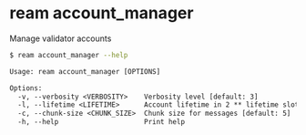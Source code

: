 # ream account_manager

Manage validator accounts

```bash
$ ream account_manager --help
```
```txt
Usage: ream account_manager [OPTIONS]

Options:
  -v, --verbosity <VERBOSITY>    Verbosity level [default: 3]
  -l, --lifetime <LIFETIME>      Account lifetime in 2 ** lifetime slots [default: 28]
  -c, --chunk-size <CHUNK_SIZE>  Chunk size for messages [default: 5]
  -h, --help                     Print help
```
